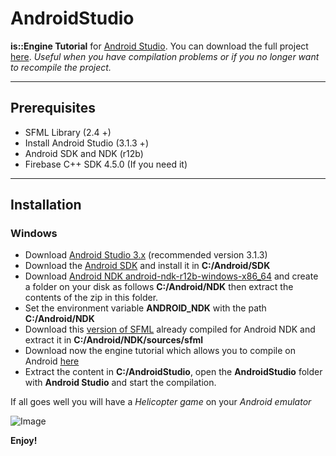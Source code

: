 # AndroidStudio
**is::Engine Tutorial** for [Android Studio](https://developer.android.com/studio).
You can download the full project [here](https://drive.google.com/open?id=1QIHZBkmYcy2YwZTfxk1ndv5rFMzk3sz1).
*Useful when you have compilation problems or if you no longer want to recompile the project.*

---

## Prerequisites

- SFML Library (2.4 +)
- Install Android Studio (3.1.3 +)
- Android SDK and NDK (r12b)
- Firebase C++ SDK 4.5.0 (If you need it)

---

## Installation

### Windows
- Download [Android Studio 3.x](https://developer.android.com/studio) (recommended version 3.1.3)
- Download the [Android SDK](https://developer.android.com/studio) and install it in **C:/Android/SDK**
- Download [Android NDK android-ndk-r12b-windows-x86_64](https://developer.android.com/ndk/downloads/older_releases.html) and create a folder on your disk as follows **C:/Android/NDK** then extract the contents of the zip in this folder.
- Set the environment variable **ANDROID_NDK** with the path **C:/Android/NDK**
- Download this [version of SFML](https://github.com/Is-Daouda/is-Engine/tree/master/SFML_2.4.0_Build_For_NDK_r12b) already compiled for Android NDK and extract it in **C:/Android/NDK/sources/sfml**
- Download now the engine tutorial which allows you to compile on Android [here](https://drive.google.com/open?id=1QIHZBkmYcy2YwZTfxk1ndv5rFMzk3sz1)
- Extract the content in **C:/AndroidStudio**, open the **AndroidStudio** folder with **Android Studio** and start the compilation.

If all goes well you will have a *Helicopter game* on your *Android emulator*

![Image](https://i48.servimg.com/u/f48/20/16/75/27/tutori11.png)

**Enjoy!**
